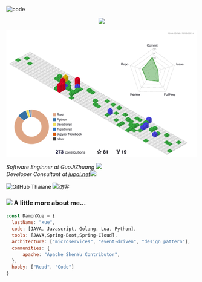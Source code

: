 
![code](https://readme-typing-svg.herokuapp.com/?lines=DamonXue.code(Hello,World!);神即是道,道法自然,如来;&font=Fira%20Code&center=true&width=380&height=50)


<div align="center"><img src="https://cdn.jsdelivr.net/gh/sun0225SUN/sun0225SUN/contribution-snake/github-contribution-grid-snake.svg" /></div>

![profile-3d](./profile-3d-contrib/profile-gitblock.svg)

<p><em>Software Enginner at GuoJiZhuang </a><img src="https://media.giphy.com/media/fYSnHlufseco8Fh93Z/giphy.gif" width="30"></br>Developer Consultant at <a href="https://www.jupai.net">jupai.net</a><img src="https://media.giphy.com/media/WUlplcMpOCEmTGBtBW/giphy.gif" width="30"> 
</em></p>


![GitHub Thaiane](https://img.shields.io/github/followers/damonxue?label=follow&style=social)
![访客](https://visitor-badge.glitch.me/badge?page_id=damonxue.profile)

### <img src="https://media.giphy.com/media/VgCDAzcKvsR6OM0uWg/giphy.gif" width="50"> A little more about me...  

```javascript
const DamonXue = {
  lastName: "xue",
  code: [JAVA, Javascript, Golang, Lua, Python],
  tools: [JAVA,Spring-Boot,Spring-Cloud],
  architecture: ["microservices", "event-driven", "design pattern"],
  communities: {
      apache: "Apache ShenYu Contributor",
  },
  hobby: ["Read", "Code"]
}
```
